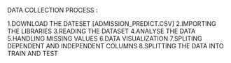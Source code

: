 DATA COLLECTION PROCESS :

1.DOWNLOAD THE DATESET [ADMISSION_PREDICT.CSV]
2.IMPORTING THE LIBRARIES
3.READING THE DATASET
4.ANALYSE THE DATA
5.HANDLING MISSING VALUES
6.DATA VISUALIZATION
7.SPLITING DEPENDENT AND INDEPENDENT COLUMNS
8.SPLITTING THE DATA INTO TRAIN AND TEST
